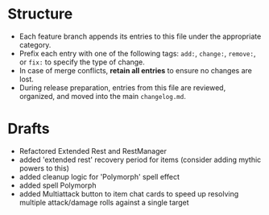 # Structure
- Each feature branch appends its entries to this file under the appropriate category.
- Prefix each entry with one of the following tags: `add:`, `change:`, `remove:`, or `fix:` to specify the type of change.
- In case of merge conflicts, **retain all entries** to ensure no changes are lost.
- During release preparation, entries from this file are reviewed, organized, and moved into the main `changelog.md`.
# Drafts
- Refactored Extended Rest and RestManager
- added 'extended rest' recovery period for items (consider adding mythic powers to this)
- added cleanup logic for 'Polymorph' spell effect
- added spell Polymorph
- added Multiattack button to item chat cards to speed up resolving multiple attack/damage rolls against a single target